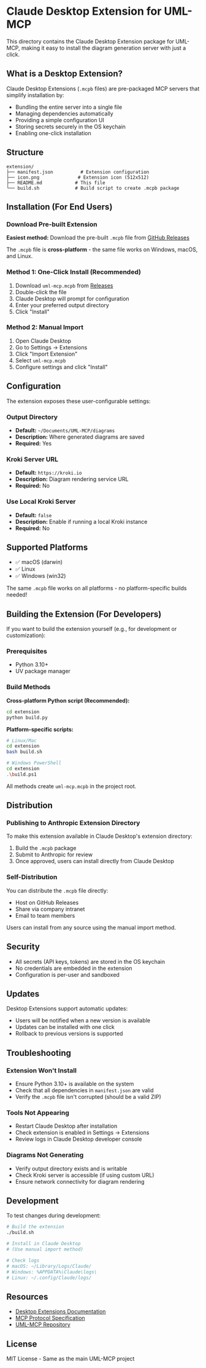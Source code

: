 # Claude Desktop Extension for UML-MCP

This directory contains the Claude Desktop Extension package for UML-MCP, making it easy to install the diagram generation server with just a click.

## What is a Desktop Extension?

Claude Desktop Extensions (`.mcpb` files) are pre-packaged MCP servers that simplify installation by:
- Bundling the entire server into a single file
- Managing dependencies automatically
- Providing a simple configuration UI
- Storing secrets securely in the OS keychain
- Enabling one-click installation

## Structure

```
extension/
├── manifest.json          # Extension configuration
├── icon.png              # Extension icon (512x512)
├── README.md            # This file
└── build.sh             # Build script to create .mcpb package
```

## Installation (For End Users)

### Download Pre-built Extension

**Easiest method:** Download the pre-built `.mcpb` file from [GitHub Releases](https://github.com/ChistokhinSV/uml-mcp/releases)

The `.mcpb` file is **cross-platform** - the same file works on Windows, macOS, and Linux.

### Method 1: One-Click Install (Recommended)
1. Download `uml-mcp.mcpb` from [Releases](https://github.com/ChistokhinSV/uml-mcp/releases)
2. Double-click the file
3. Claude Desktop will prompt for configuration
4. Enter your preferred output directory
5. Click "Install"

### Method 2: Manual Import
1. Open Claude Desktop
2. Go to Settings → Extensions
3. Click "Import Extension"
4. Select `uml-mcp.mcpb`
5. Configure settings and click "Install"

## Configuration

The extension exposes these user-configurable settings:

### Output Directory
- **Default:** `~/Documents/UML-MCP/diagrams`
- **Description:** Where generated diagrams are saved
- **Required:** Yes

### Kroki Server URL
- **Default:** `https://kroki.io`
- **Description:** Diagram rendering service URL
- **Required:** No

### Use Local Kroki Server
- **Default:** `false`
- **Description:** Enable if running a local Kroki instance
- **Required:** No

## Supported Platforms

- ✅ macOS (darwin)
- ✅ Linux
- ✅ Windows (win32)

The same `.mcpb` file works on all platforms - no platform-specific builds needed!

## Building the Extension (For Developers)

If you want to build the extension yourself (e.g., for development or customization):

### Prerequisites
- Python 3.10+
- UV package manager

### Build Methods

**Cross-platform Python script (Recommended):**
```bash
cd extension
python build.py
```

**Platform-specific scripts:**
```bash
# Linux/Mac
cd extension
bash build.sh

# Windows PowerShell
cd extension
.\build.ps1
```

All methods create `uml-mcp.mcpb` in the project root.

## Distribution

### Publishing to Anthropic Extension Directory

To make this extension available in Claude Desktop's extension directory:

1. Build the `.mcpb` package
2. Submit to Anthropic for review
3. Once approved, users can install directly from Claude Desktop

### Self-Distribution

You can distribute the `.mcpb` file directly:
- Host on GitHub Releases
- Share via company intranet
- Email to team members

Users can install from any source using the manual import method.

## Security

- All secrets (API keys, tokens) are stored in the OS keychain
- No credentials are embedded in the extension
- Configuration is per-user and sandboxed

## Updates

Desktop Extensions support automatic updates:
- Users will be notified when a new version is available
- Updates can be installed with one click
- Rollback to previous versions is supported

## Troubleshooting

### Extension Won't Install
- Ensure Python 3.10+ is available on the system
- Check that all dependencies in `manifest.json` are valid
- Verify the `.mcpb` file isn't corrupted (should be a valid ZIP)

### Tools Not Appearing
- Restart Claude Desktop after installation
- Check extension is enabled in Settings → Extensions
- Review logs in Claude Desktop developer console

### Diagrams Not Generating
- Verify output directory exists and is writable
- Check Kroki server is accessible (if using custom URL)
- Ensure network connectivity for diagram rendering

## Development

To test changes during development:

```bash
# Build the extension
./build.sh

# Install in Claude Desktop
# (Use manual import method)

# Check logs
# macOS: ~/Library/Logs/Claude/
# Windows: %APPDATA%\Claude\logs\
# Linux: ~/.config/Claude/logs/
```

## Resources

- [Desktop Extensions Documentation](https://www.anthropic.com/engineering/desktop-extensions)
- [MCP Protocol Specification](https://modelcontextprotocol.io)
- [UML-MCP Repository](https://github.com/ChistokhinSV/uml-mcp)

## License

MIT License - Same as the main UML-MCP project
